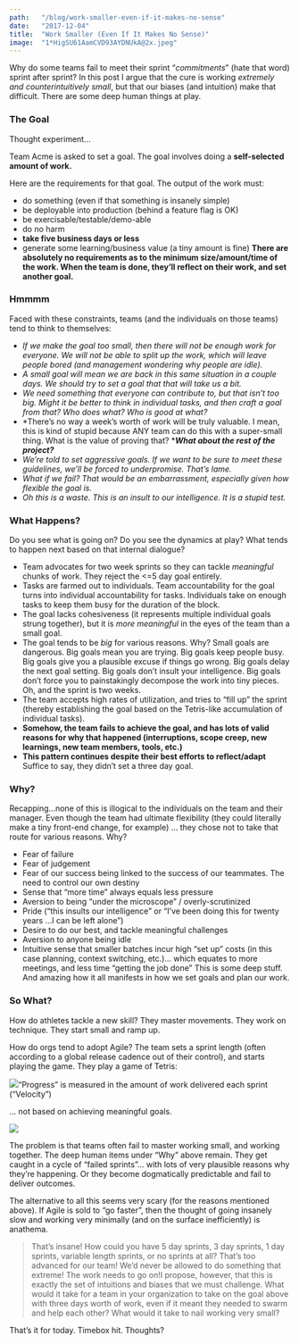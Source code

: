 ```yaml
---
path:	"/blog/work-smaller-even-if-it-makes-no-sense"
date:	"2017-12-04"
title:	"Work Smaller (Even If It Makes No Sense)"
image:	"1*HigSU61AamCVD93AYDNUkA@2x.jpeg"
---
```


Why do some teams fail to meet their sprint “*commitments*” (hate that word) sprint after sprint? In this post I argue that the cure is working *extremely and counterintuitively small*, but that our biases (and intuition) make that difficult. There are some deep human things at play.

### The Goal

Thought experiment…

Team Acme is asked to set a goal. The goal involves doing a **self-selected amount of work.**

Here are the requirements for that goal. The output of the work must:

* do something (even if that something is insanely simple)
* be deployable into production (behind a feature flag is OK)
* be exercisable/testable/demo-able
* do no harm
* **take five business days or less**
* generate some learning/business value (a tiny amount is fine)
**There are absolutely no requirements as to the minimum size/amount/time of the work. When the team is done, they’ll reflect on their work, and set another goal.**

### Hmmmm

Faced with these constraints, teams (and the individuals on those teams) tend to think to themselves:

* *If we make the goal too small, then there will not be enough work for everyone. We will not be able to split up the work, which will leave people bored (and management wondering why people are idle).*
* *A small goal will mean we are back in this same situation in a couple days. We should try to set a goal that that will take us a bit.*
* *We need something that everyone can contribute to, but that isn’t too big. Might it be better to think in individual tasks, and then craft a goal from that? Who does what? Who is good at what?*
* *There’s no way a week’s worth of work will be truly valuable. I mean, this is kind of stupid because ANY team can do this with a super-small thing. What is the value of proving that? ****What about the rest of the project?***
* *We’re told to set aggressive goals. If we want to be sure to meet these guidelines, we’ll be forced to underpromise. That’s lame.*
* *What if we fail? That would be an embarrassment, especially given how flexible the goal is.*
* *Oh this is a waste. This is an insult to our intelligence. It is a stupid test.*
### What Happens?

Do you see what is going on? Do you see the dynamics at play? What tends to happen next based on that internal dialogue?

* Team advocates for two week sprints so they can tackle *meaningful* chunks of work. They reject the <=5 day goal entirely.
* Tasks are farmed out to individuals. Team accountability for the goal turns into individual accountability for tasks. Individuals take on enough tasks to keep them busy for the duration of the block.
* The goal lacks cohesiveness (it represents multiple individual goals strung together), but it is *more meaningful* in the eyes of the team than a small goal.
* The goal tends to be *big* for various reasons. Why? Small goals are dangerous. Big goals mean you are trying. Big goals keep people busy. Big goals give you a plausible excuse if things go wrong. Big goals delay the next goal setting. Big goals don’t insult your intelligence. Big goals don’t force you to painstakingly decompose the work into tiny pieces. Oh, and the sprint is two weeks.
* The team accepts high rates of utilization, and tries to “fill up” the sprint (thereby establishing the goal based on the Tetris-like accumulation of individual tasks).
* **Somehow, the team fails to achieve the goal, and has lots of valid reasons for why that happened (interruptions, scope creep, new learnings, new team members, tools, etc.)**
* **This pattern continues despite their best efforts to reflect/adapt**
Suffice to say, they didn’t set a three day goal.

### Why?

Recapping…none of this is illogical to the individuals on the team and their manager. Even though the team had ultimate flexibility (they could literally make a tiny front-end change, for example) … they chose not to take that route for various reasons. Why?

* Fear of failure
* Fear of judgement
* Fear of our success being linked to the success of our teammates. The need to control our own destiny
* Sense that “more time” always equals less pressure
* Aversion to being “under the microscope” / overly-scrutinized
* Pride (“this insults our intelligence” or “I’ve been doing this for twenty years …I can be left alone”)
* Desire to do our best, and tackle meaningful challenges
* Aversion to anyone being idle
* Intuitive sense that smaller batches incur high “set up” costs (in this case planning, context switching, etc.)… which equates to more meetings, and less time “getting the job done”
This is some deep stuff. And amazing how it all manifests in how we set goals and plan our work.

### So What?

How do athletes tackle a new skill? They master movements. They work on technique. They start small and ramp up.

How do orgs tend to adopt Agile? The team sets a sprint length (often according to a global release cadence out of their control), and starts playing the game. They play a game of Tetris:

![](/images/1*HigSU61AamCVD93AYDNUkA@2x.jpeg)“Progress” is measured in the amount of work delivered each sprint (“Velocity”)

 … not based on achieving meaningful goals.

![](/images/1*pJT4iYQwjO_pDWTKhP7dxw@2x.jpeg)

The problem is that teams often fail to master working small, and working together. The deep human items under “Why” above remain. They get caught in a cycle of “failed sprints”… with lots of very plausible reasons why they’re happening. Or they become dogmatically predictable and fail to deliver outcomes.

The alternative to all this seems very scary (for the reasons mentioned above). If Agile is sold to “go faster”, then the thought of going insanely slow and working very minimally (and on the surface inefficiently) is anathema.


> That’s insane! How could you have 5 day sprints, 3 day sprints, 1 day sprints, variable length sprints, or no sprints at all? That’s too advanced for our team! We’d never be allowed to do something that extreme! The work needs to go on!I propose, however, that this is exactly the set of intuitions and biases that we must challenge. What would it take for a team in your organization to take on the goal above with three days worth of work, even if it meant they needed to swarm and help each other? What would it take to nail working very small?

That’s it for today. Timebox hit. Thoughts?

